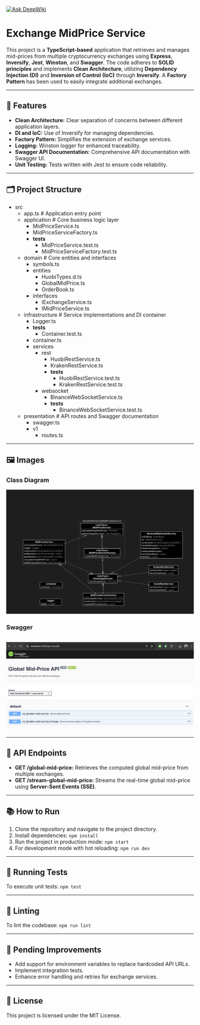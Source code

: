 [![Ask DeepWiki](https://deepwiki.com/badge.svg)](https://deepwiki.com/mrrobot-ec/market-maker)
# Exchange MidPrice Service

This project is a **TypeScript-based** application that retrieves and manages mid-prices from multiple cryptocurrency exchanges using **Express**, **Inversify**, **Jest**, **Winston**, and **Swagger**. The code adheres to **SOLID principles** and implements **Clean Architecture**, utilizing **Dependency Injection (DI)** and **Inversion of Control (IoC)** through **Inversify**. A **Factory Pattern** has been used to easily integrate additional exchanges.

---

## 🚀 Features

- **Clean Architecture:** Clear separation of concerns between different application layers.
- **DI and IoC:** Use of Inversify for managing dependencies.
- **Factory Pattern:** Simplifies the extension of exchange services.
- **Logging:** Winston logger for enhanced traceability.
- **Swagger API Documentation:** Comprehensive API documentation with Swagger UI.
- **Unit Testing:** Tests written with Jest to ensure code reliability.

---

## 🗂 Project Structure

- src
  - app.ts # Application entry point
  - application # Core business logic layer
    - MidPriceService.ts
    - MidPriceServiceFactory.ts
    - **tests**
      - MidPriceService.test.ts
      - MidPriceServiceFactory.test.ts
  - domain # Core entities and interfaces
    - symbols.ts
    - entities
      - HuobiTypes.d.ts
      - GlobalMidPrice.ts
      - OrderBook.ts
    - interfaces
      - IExchangeService.ts
      - IMidPriceService.ts
  - infrastructure # Service implementations and DI container
    - Logger.ts
    - **tests**
      - Container.test.ts
    - container.ts
    - services
      - rest
        - HuobiRestService.ts
        - KrakenRestService.ts
        - **tests**
          - HuobiRestService.test.ts
          - KrakenRestService.test.ts
      - websocket
        - BinanceWebSocketService.ts
        - **tests**
          - BinanceWebSocketService.test.ts
  - presentation # API routes and Swagger documentation
    - swagger.ts
    - v1
      - routes.ts

---

## 🖼️ Images

### Class Diagram

![image info](./imgs/class-diag.png)

### Swagger

## ![image info](./imgs/swagger.png)

---

## 📑 API Endpoints

- **GET /global-mid-price:** Retrieves the computed global mid-price from multiple exchanges.
- **GET /stream-global-mid-price:** Streams the real-time global mid-price using **Server-Sent Events (SSE)**.

---

## 📚 How to Run

1.  Clone the repository and navigate to the project directory.
2.  Install dependencies:
    `npm install`
3.  Run the project in production mode:
    `npm start`
4.  For development mode with hot reloading:
    `npm run dev`

---

## 🧪 Running Tests

To execute unit tests:
`npm test`

---

## 🧹 Linting

To lint the codebase:
`npm run lint`

---

## 🔧 Pending Improvements

- Add support for environment variables to replace hardcoded API URLs.
- Implement integration tests.
- Enhance error handling and retries for exchange services.

---

## 📜 License

This project is licensed under the MIT License.

